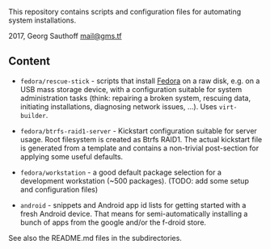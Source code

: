 This repository contains scripts and configuration files for
automating system installations.

2017, Georg Sauthoff <mail@gms.tf>

## Content

- `fedora/rescue-stick` - scripts that install [Fedora][f] on a raw
  disk, e.g. on a USB mass storage device, with a configuration
  suitable for system administration tasks (think: repairing a
  broken system, rescuing data, initiating installations,
  diagnosing network issues, ...). Uses `virt-builder`.

- `fedora/btrfs-raid1-server` - Kickstart configuration suitable
  for server usage. Root filesystem is created as Btrfs RAID1.
  The actual kickstart file is generated from a template and
  contains a non-trivial post-section for applying some
  useful defaults.

- `fedora/workstation` - a good default package selection
  for a development workstation (~500 packages).
  (TODO: add some setup and configuration files)

- `android` - snippets and Android app id lists for getting
  started with a fresh Android device. That means for
  semi-automatically installing a bunch of apps from the
  google and/or the f-droid store.

See also the README.md files in the subdirectories.

[f]: https://en.wikipedia.org/wiki/Fedora_(operating_system)
